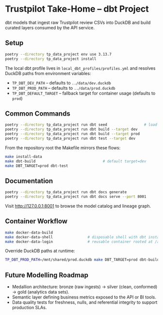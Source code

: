 # Trustpilot Take-Home – dbt Project

dbt models that ingest raw Trustpilot review CSVs into DuckDB and build curated layers consumed by the API service.

## Setup

```bash
poetry --directory tp_data_project env use 3.13.7
poetry --directory tp_data_project install
```

The local dbt profile lives in `local_dbt_profiles/profiles.yml` and resolves DuckDB paths from environment variables:

- `TP_DBT_DEV_PATH` – defaults to `../data/dev.duckdb`
- `TP_DBT_PROD_PATH` – defaults to `../data/prod.duckdb`
- `TP_DBT_DEFAULT_TARGET` – fallback target for container usage (defaults to `prod`)

## Common Commands

```bash
poetry --directory tp_data_project run dbt seed                 # load csv seeds into DuckDB
poetry --directory tp_data_project run dbt build --target dev
poetry --directory tp_data_project run dbt build --target prod
poetry --directory tp_data_project run dbt test --target dev
```

From the repository root the Makefile mirrors these flows:

```bash
make install-data
make dbt-build                               # default target=dev
make DBT_TARGET=prod dbt-test
```

## Documentation

```bash
poetry --directory tp_data_project run dbt docs generate
poetry --directory tp_data_project run dbt docs serve --port 8001
```

Visit http://127.0.0.1:8001 to browse the model catalog and lineage graph.

## Container Workflow

```bash
make docker-data-build
make docker-data-shell                # disposable shell with dbt installed
make docker-data-login                # reusable container rooted at /app/tp_data_project
```

Override DuckDB paths at runtime:

```bash
TP_DBT_PROD_PATH=/mnt/shared/prod.duckdb make DBT_TARGET=prod dbt-build
```

## Future Modelling Roadmap

- Medallion architecture: bronze (raw ingests) → silver (clean, conformed) → gold (analytics data sets).
- Semantic layer defining business metrics exposed to the API or BI tools.
- Data quality tests for freshness, nulls, and referential integrity to support production SLAs.

